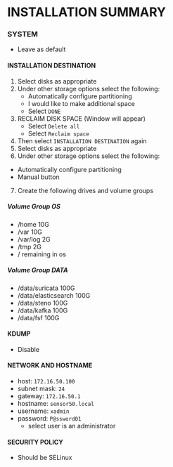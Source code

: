 # INSTALLATION SUMMARY

### SYSTEM
* Leave as default

#### INSTALLATION DESTINATION
1. Select disks as appropriate
2. Under other storage options select the following:
    * Automatically configure partitioning
    * I would like to make additional space
    * Select `DONE`
3. RECLAIM DISK SPACE (Window will appear)
    * Select `Delete all`
    * Select `Reclaim space`
4. Then select `INSTALLATION DESTINATION` again
5. Select disks as appropriate
6. Under other storage options select the following:
  * Automatically configure partitioning
  * Manual button
7. Create the following drives and volume groups
##### Volume Group OS
* /home                   10G
* /var                    10G
* /var/log                2G
* /tmp                    2G
* /            remaining in os
##### Volume Group DATA
* /data/suricata          100G
* /data/elasticsearch     100G
* /data/steno             100G
* /data/kafka             100G
* /data/fsf               100G

#### KDUMP
* Disable

#### NETWORK AND HOSTNAME
* host: `172.16.50.100`  
* subnet mask: `24`
* gateway: `172.16.50.1`
* hostname:  `sensor50.local`
* username: `xadmin`
* password: `P@ssword01`
  * select user is an administrator


#### SECURITY POLICY
* Should be SELinux
